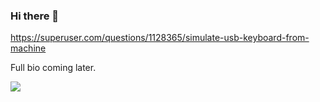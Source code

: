 ### Hi there 🤠

https://superuser.com/questions/1128365/simulate-usb-keyboard-from-machine

Full bio coming later.

![](https://komarev.com/ghpvc/?username=snuffish)
